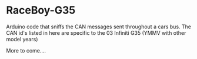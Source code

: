 # RaceBoy-G35
Arduino code that sniffs the CAN messages sent throughout a cars bus. The CAN id's listed in here are specific to the 03 Infiniti G35 (YMMV with other model years)

More to come....

